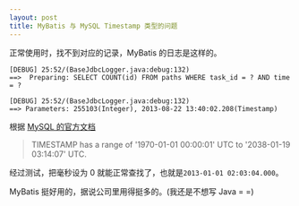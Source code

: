```yaml
---
layout: post
title: MyBatis 与 MySQL Timestamp 类型的问题
---
```


正常使用时，找不到对应的记录，MyBatis 的日志是这样的。

```
[DEBUG] 25:52/(BaseJdbcLogger.java:debug:132)
==>  Preparing: SELECT COUNT(id) FROM paths WHERE task_id = ? AND time = ?

[DEBUG] 25:52/(BaseJdbcLogger.java:debug:132)
==> Parameters: 255103(Integer), 2013-08-22 13:40:02.208(Timestamp)
```

根据 [MySQL 的官方文档](http://dev.mysql.com/doc/refman/5.5/en/datetime.html)

> TIMESTAMP has a range of '1970-01-01 00:00:01' UTC to '2038-01-19 03:14:07' UTC.

经过测试，把毫秒设为 0 就能正常查找了，也就是`2013-01-01 02:03:04.000`。

MyBatis 挺好用的，据说公司里用得挺多的。(我还是不想写 Java = =)
